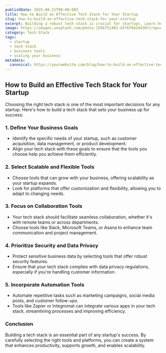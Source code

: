 ```yaml
---
publishDate: 2025-08-21T00:00:00Z
title: How to Build an Effective Tech Stack for Your Startup
slug: how-to-build-an-effective-tech-stack-for-your-startup
excerpt: Building a robust tech stack is crucial for startups. Learn how to choose the right tools and platforms to scale your business.
image: https://images.unsplash.com/photo-1556751481-d2f6f842d430?crop=entropy&cs=tinysrgb&fit=max&ixid=MnwzNjQzOXwwfDF8c2VhcmNofDExfHxhY2NvbW11bmljYXRpb258ZW58MHx8fDE2NzYzNzYzODM&ixlib=rb-1.2.1&q=80&w=1080
category: Tech Stack
tags:
  - startup
  - tech stack
  - business tools
  - scaling your business
metadata:
  canonical: https://yourwebsite.com/blog/how-to-build-an-effective-tech-stack-for-your-startup
---
```


## How to Build an Effective Tech Stack for Your Startup

Choosing the right tech stack is one of the most important decisions for any startup. Here's how to build a tech stack that sets your business up for success:

### 1. **Define Your Business Goals**
   - Identify the specific needs of your startup, such as customer acquisition, data management, or product development.
   - Align your tech stack with these goals to ensure that the tools you choose help you achieve them efficiently.

### 2. **Select Scalable and Flexible Tools**
   - Choose tools that can grow with your business, offering scalability as your startup expands.
   - Look for platforms that offer customization and flexibility, allowing you to adapt to changing needs.

### 3. **Focus on Collaboration Tools**
   - Your tech stack should facilitate seamless collaboration, whether it's with remote teams or across departments.
   - Choose tools like Slack, Microsoft Teams, or Asana to enhance team communication and project management.

### 4. **Prioritize Security and Data Privacy**
   - Protect sensitive business data by selecting tools that offer robust security features.
   - Ensure that your tech stack complies with data privacy regulations, especially if you're handling customer information.

### 5. **Incorporate Automation Tools**
   - Automate repetitive tasks such as marketing campaigns, social media posts, and customer follow-ups.
   - Tools like Zapier or Integromat can integrate various apps in your tech stack, streamlining processes and improving efficiency.

### Conclusion
Building a tech stack is an essential part of any startup's success. By carefully selecting the right tools and platforms, you can create a system that enhances productivity, supports growth, and enables scalability.
